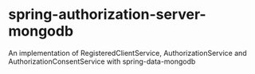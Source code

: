 # spring-authorization-server-mongodb
An implementation of RegisteredClientService, AuthorizationService and AuthorizationConsentService with spring-data-mongodb
